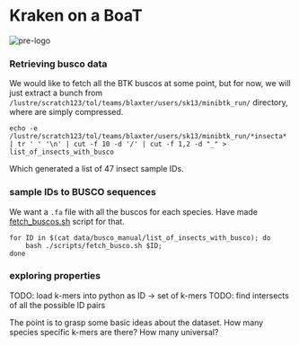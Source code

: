 # Kraken on a BoaT

![pre-logo](https://i.pinimg.com/originals/d3/21/43/d321439e8da4d90cb6372766c5fc7a34.png)

### Retrieving busco data

We would like to fetch all the BTK buscos at some point, but for now, we will just extract a bunch from `/lustre/scratch123/tol/teams/blaxter/users/sk13/minibtk_run/` directory, where are simply compressed.

```
echo -e /lustre/scratch123/tol/teams/blaxter/users/sk13/minibtk_run/*insecta* | tr ' ' '\n' | cut -f 10 -d '/' | cut -f 1,2 -d "_" > list_of_insects_with_busco
```

Which generated a list of 47 insect sample IDs.

### sample IDs to BUSCO sequences

We want a `.fa` file with all the buscos for each species. Have made [fetch_buscos.sh](scripts/fetch_buscos.sh) script for that.

```
for ID in $(cat data/busco_manual/list_of_insects_with_busco); do 
    bash ./scripts/fetch_busco.sh $ID;
done
```

### exploring properties

TODO: load k-mers into python as ID -> set of k-mers
TODO: find intersects of all the possible ID pairs

The point is to grasp some basic ideas about the dataset. How many species specific k-mers are there? How many universal?

